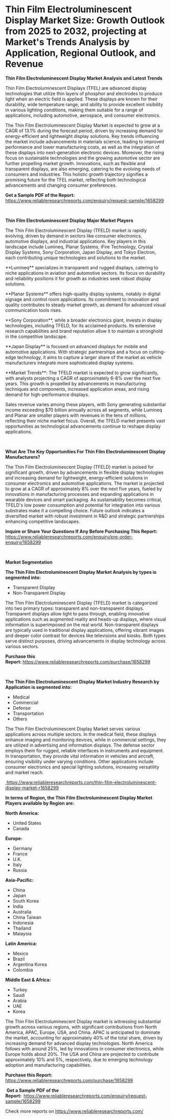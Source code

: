<p><h1>Thin Film Electroluminescent Display Market Size: Growth Outlook from 2025 to 2032, projecting at Market's Trends Analysis by Application, Regional Outlook, and Revenue</h1></p><p><strong>Thin Film Electroluminescent Display Market Analysis and Latest Trends</strong></p>
<p><p>Thin Film Electroluminescent Displays (TFEL) are advanced display technologies that utilize thin layers of phosphor and electrodes to produce light when an electric field is applied. These displays are known for their durability, wide temperature range, and ability to provide excellent visibility in various lighting conditions, making them suitable for a range of applications, including automotive, aerospace, and consumer electronics.</p><p>The Thin Film Electroluminescent Display Market is expected to grow at a CAGR of 13.1% during the forecast period, driven by increasing demand for energy-efficient and lightweight display solutions. Key trends influencing the market include advancements in materials science, leading to improved performance and lower manufacturing costs, as well as the integration of these displays into next-generation electronic devices. Moreover, the rising focus on sustainable technologies and the growing automotive sector are further propelling market growth. Innovations, such as flexible and transparent displays, are also emerging, catering to the evolving needs of consumers and industries. This holistic growth trajectory signifies a promising future for the TFEL market, reflecting both technological advancements and changing consumer preferences.</p></p>
<p><strong>Get a Sample PDF of the Report:&nbsp;</strong> <a href="https://www.reliableresearchreports.com/enquiry/request-sample/1658299?utm_campaign=2030&utm_medium=2&utm_source=Github&utm_content=ia&utm_term=17022025&utm_id=thin-film-electroluminescent-display">https://www.reliableresearchreports.com/enquiry/request-sample/1658299</a></p>
<p>&nbsp;</p>
<p><strong>Thin Film Electroluminescent Display Major Market Players</strong></p>
<p><p>The Thin Film Electroluminescent Display (TFELD) market is rapidly evolving, driven by demand in sectors like consumer electronics, automotive displays, and industrial applications. Key players in this landscape include Lumineq, Planar Systems, iFire Technology, Crystal Display Systems, Sony Corporation, Japan Display, and Tokyo Electron, each contributing unique technologies and solutions to the market.</p><p>**Lumineq** specializes in transparent and rugged displays, catering to niche applications in aviation and automotive sectors. Its focus on durability and reliability positions it for growth as industries seek robust display solutions. </p><p>**Planar Systems** offers high-quality display systems, notably in digital signage and control room applications. Its commitment to innovation and quality contributes to steady market growth, as demand for advanced visual communication tools rises.</p><p>**Sony Corporation**, while a broader electronics giant, invests in display technologies, including TFELD, for its acclaimed products. Its extensive research capabilities and brand reputation allow it to maintain a stronghold in the competitive landscape.</p><p>**Japan Display** is focused on advanced displays for mobile and automotive applications. With strategic partnerships and a focus on cutting-edge technology, it aims to capture a larger share of the market as vehicle manufacturers integrate more sophisticated display systems.</p><p>**Market Trends**: The TFELD market is expected to grow significantly, with analysts projecting a CAGR of approximately 6-8% over the next five years. This growth is propelled by advancements in manufacturing techniques and components, increased application areas, and rising demand for high-performance displays.</p><p>Sales revenue varies among these players, with Sony generating substantial income exceeding $70 billion annually across all segments, while Lumineq and Planar are smaller players with revenues in the tens of millions, reflecting their niche market focus. Overall, the TFELD market presents vast opportunities as technological advancements continue to reshape display applications.</p></p>
<p>&nbsp;</p>
<p><strong>What Are The Key Opportunities For Thin Film Electroluminescent Display Manufacturers?</strong></p>
<p><p>The Thin Film Electroluminescent Display (TFELD) market is poised for significant growth, driven by advancements in flexible display technologies and increasing demand for lightweight, energy-efficient solutions in consumer electronics and automotive applications. The market is projected to grow at a CAGR of approximately 8% over the next five years, fueled by innovations in manufacturing processes and expanding applications in wearable devices and smart packaging. As sustainability becomes critical, TFELD's low power consumption and potential for integration into various substrates make it a compelling choice. Future outlook indicates a diversified market with robust investment in R&D and strategic partnerships enhancing competitive landscapes.</p></p>
<p><strong>Inquire or Share Your Questions If Any Before Purchasing This Report:</strong> <a href="https://www.reliableresearchreports.com/enquiry/pre-order-enquiry/1658299?utm_campaign=2030&utm_medium=2&utm_source=Github&utm_content=ia&utm_term=17022025&utm_id=thin-film-electroluminescent-display">https://www.reliableresearchreports.com/enquiry/pre-order-enquiry/1658299</a></p>
<p>&nbsp;</p>
<p><strong>Market Segmentation</strong></p>
<p><strong>The Thin Film Electroluminescent Display Market Analysis by types is segmented into:</strong></p>
<p><ul><li>Transparent Display</li><li>Non-Transparent Display</li></ul></p>
<p><p>The Thin Film Electroluminescent Display (TFELD) market is categorized into two primary types: transparent and non-transparent displays. Transparent displays allow light to pass through, enabling innovative applications such as augmented reality and heads-up displays, where visual information is superimposed on the real world. Non-transparent displays are typically used in traditional display applications, offering vibrant images and deeper color contrast for devices like televisions and kiosks. Both types serve distinct purposes, driving advancements in display technology across various sectors.</p></p>
<p><strong>Purchase this Report:&nbsp;</strong><a href="https://www.reliableresearchreports.com/purchase/1658299?utm_campaign=2030&utm_medium=2&utm_source=Github&utm_content=ia&utm_term=17022025&utm_id=thin-film-electroluminescent-display">https://www.reliableresearchreports.com/purchase/1658299</a></p>
<p>&nbsp;</p>
<p><strong>The Thin Film Electroluminescent Display Market Industry Research by Application is segmented into:</strong></p>
<p><ul><li>Medical</li><li>Commercial</li><li>Defense</li><li>Transportation</li><li>Others</li></ul></p>
<p><p>The Thin Film Electroluminescent Display Market serves various applications across multiple sectors. In the medical field, these displays enhance imaging and monitoring devices, while in commercial settings, they are utilized in advertising and information displays. The defense sector employs them for rugged, reliable interfaces in instruments and equipment. In transportation, they provide vital information in vehicles and aircraft, ensuring visibility under varying conditions. Other applications include consumer electronics and special lighting solutions, increasing versatility and market reach.</p></p>
<p><a href="https://www.reliableresearchreports.com/thin-film-electroluminescent-display-market-r1658299?utm_campaign=2030&utm_medium=2&utm_source=Github&utm_content=ia&utm_term=17022025&utm_id=thin-film-electroluminescent-display">&nbsp;https://www.reliableresearchreports.com/thin-film-electroluminescent-display-market-r1658299</a></p>
<p><strong>In terms of Region, the Thin Film Electroluminescent Display Market Players available by Region are:</strong></p>
<p>
    <p> <strong> North America: </strong>
        <ul>
            <li>United States</li>
            <li>Canada</li>
        </ul>
        </p> 
    <p> <strong> Europe: </strong>
        <ul>
            <li>Germany</li>
            <li>France</li>
            <li>U.K.</li>
            <li>Italy</li>
            <li>Russia</li>
        </ul>
        </p> 
    <p> <strong> Asia-Pacific: </strong>
        <ul>
            <li>China</li>
            <li>Japan</li>
            <li>South Korea</li>
            <li>India</li>
            <li>Australia</li>
            <li>China Taiwan</li>
            <li>Indonesia</li>
            <li>Thailand</li>
            <li>Malaysia</li>
        </ul>
        </p> 
    <p> <strong> Latin America: </strong>
        <ul>
            <li>Mexico</li>
            <li>Brazil</li>
            <li>Argentina Korea</li>
            <li>Colombia</li>
        </ul>
        </p> 
    <p> <strong> Middle East & Africa: </strong>
        <ul>
            <li>Turkey</li>
            <li>Saudi</li>
            <li>Arabia</li>
            <li>UAE</li>
            <li>Korea</li>
        </ul>
    </p>
    </p>
<p><p>The Thin Film Electroluminescent Display market is witnessing substantial growth across various regions, with significant contributions from North America, APAC, Europe, USA, and China. APAC is anticipated to dominate the market, accounting for approximately 40% of the total share, driven by increasing demand for advanced display technologies. North America follows with around 25%, led by innovations in consumer electronics, while Europe holds about 20%. The USA and China are projected to contribute approximately 10% and 5%, respectively, due to emerging technology adoption and manufacturing capabilities.</p></p>
<p><strong>Purchase this Report: </strong><a href="https://www.reliableresearchreports.com/purchase/1658299?utm_campaign=2030&utm_medium=2&utm_source=Github&utm_content=ia&utm_term=17022025&utm_id=thin-film-electroluminescent-display">https://www.reliableresearchreports.com/purchase/1658299</a></p>
<p>&nbsp;<strong>Get a Sample PDF of the Report:&nbsp;&nbsp;</strong><a href="https://www.reliableresearchreports.com/enquiry/request-sample/1658299?utm_campaign=2030&utm_medium=2&utm_source=Github&utm_content=ia&utm_term=17022025&utm_id=thin-film-electroluminescent-display">https://www.reliableresearchreports.com/enquiry/request-sample/1658299</a></p>
<p><strong></strong></p>
<p>Check more reports on <a href="https://www.reliableresearchreports.com/?utm_campaign=2030&utm_medium=2&utm_source=Github&utm_content=ia&utm_term=17022025&utm_id=thin-film-electroluminescent-display">https://www.reliableresearchreports.com/</a></p>